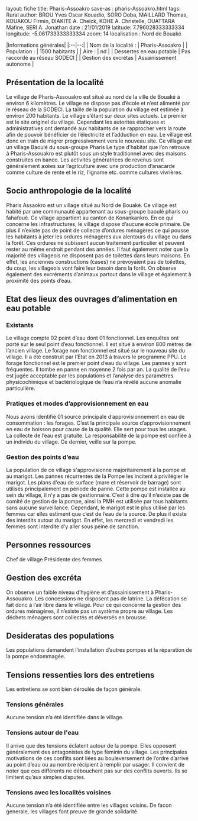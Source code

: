 layout: fiche
title: Pharis-Assoakro
save-as : pharis-Assoakro.html
tags: Rural
author: BROU Yves Oscar Kouadio, SORO Doba, MAILLARD Thomas, KOUAKOU Firmin, DIAKITE A. Cheick, KOHE A. Christelle, OUATTARA Mafine, SERI A. Jonathan
date : 21/01/2019
latitude: 7.796028333333334 
longitude: -5.061733333333334
zoom: 14
localisation : Nord de Bouaké


|Informations générales|
|:--|--:|
| Nom de la localité : | Pharis-Assoakro | 
| Population : | 1500 habitants | 
| Aire : | nd | 
| Dessertes en eau potable | Pas raccordé au réseau SODECI | 
| Gestion des excrétas | Assainissement autonome | 

## Présentation de la localité
Le village de Pharis-Assouakro est situé au nord de la ville de Bouaké à environ 6 kilomètres. Le village ne dispose pas d’école et n’est alimenté par le réseau de la SODECI. La taille de la population du village est estimée à environ 200 habitants. Le village s’étant sur deux sites actuels. Le premier est le site originel du village. Cependant les autorités étatiques et administratives ont demandé aux habitants de se rapprocher vers la route afin de pouvoir bénéficier de l’électricité et l’adduction en eau. Le village est donc en train de migrer progressivement vers le nouveau site. Ce village est un village Baoulé du sous-groupe Pharis
Le type d’habitat que l’on retrouve à Pharis-Assouakro est plutôt sous un style traditionnel avec des maisons construites en banco. Les activités génératrices de revenus sont généralement axées sur l’agriculture avec une production d’anacarde comme culture de rente et le riz, l’igname etc. comme cultures vivrières.

## Socio anthropologie de la localité 

Pharis Assaokro est un village situé au Nord de Bouaké. Ce village est habité par une communauté appartenant au sous-groupe baoulé pharis ou fahafouè. Ce village appartient au canton de Konankankro. En ce qui concerne les infrastructures, le village dispose d’aucune école primaire. De plus il n’existe pas de point de collecte d’ordures ménagères ce qui pousse les habitants à jeter les ordures ménagères aux alentours du village ou dans la forêt. Ces ordures ne subissent aucun traitement particulier et peuvent rester au même endroit pendant des années. Il faut également noter que la majorité des villageois ne disposent pas de toilettes dans leurs maisons. En effet, les anciennes constructions (cases) ne prévoyaient pas de toilettes, du coup, les villageois vont faire leur besoin dans la forêt. On observe également des excréments d’animaux partout dans le village et également à proximité des points d’eau.

## Etat des lieux des ouvrages d’alimentation en eau potable

### Existants
Le village compte 02 point d’eau dont 01 fonctionnel. Les enquêtes ont porté sur le seul point d’eau fonctionnel. Il est situé à environ 800 mètres de l’ancien village. Le forage non fonctionnel est situé sur le nouveau site du village. Il a été construit par l’Etat en 2013 à travers le programme PPU. 
Le forage fonctionnel est le premier point d’eau du village. Les pannes y sont fréquentes. Il tombe en panne en moyenne 2 fois par an. La qualité de l’eau est jugée acceptable par les populations et l’analyse des paramètres physicochimique et bactériologique de l’eau n’a révélé aucune anomalie particulière. 

### Pratiques et modes d’approvisionnement en eau
Nous avons identifié 01 source principale d’approvisionnement en eau de consommation : les forages. C’est la principale source d’approvisionnement en eau de boisson pour cause de la qualité. Elle sert pour tous les usages. La collecte de l’eau est gratuite. La responsabilité de la pompe est confiée à un individu du village. Ce dernier, veille sur la pompe.

### Gestion des points d’eau

La population de ce village s'approvisionne majoritairement à la pompe et au marigot. Les pannes récurrentes de la Pompe les incitent à privilégier le marigot. Les plans d'eau de surface (mare et réservoir de barrage) sont utilisés principalement en période de panne.   Cette pompe est installée au sein du village, il n’y a pas de gestionnaire. C’est à dire qu’il n’existe pas de comité de gestion de la pompe, ainsi la PMH est utilisée par tous habitants sans aucune surveillance. Cependant, le marigot est le plus utilisé par les femmes car elles estiment que c’est de l’eau de la source. De plus il existe des interdits autour du marigot. En effet, les mercredi et vendredi les femmes sont interdite d’y aller sous peine de sanction.

## Personnes ressources

Chef de village
Présidente des femmes

## Gestion des excréta
On observe un faible niveau d’hygiène et d’assainissement à Pharis-Assouakro. Les concessions ne disposent pas de latrine. La défécation se fait donc à l’air libre dans le village. Pour ce qui concerne la gestion des ordures ménagères, il n’existe pas un système propre au village. Les déchets ménagers sont collectés et déversés en brousse. 

## Desideratas des populations
Les populations demandent l’installation d’autres pompes et la réparation de la pompe endommagée. 

## Tensions ressenties lors des entretiens
	
Les entretiens se sont bien déroulés de façon générale.

### Tensions générales

Aucune tension n’a été identifiée dans le village. 

### Tensions autour de l'eau

Il arrive que des tensions éclatent autour de la pompe. Elles opposent généralement des antagonistes de type féminin du village. Les principales motivations de ces conflits sont liées au bouleversement de l’ordre d’arrivé au point d’eau ou au nombre récipient à remplir par usager. Il convient de noter que ces différents ne débouchent pas sur des conflits ouverts. Ils se limitent qu’aux simples disputes. 
 
### Tensions avec les localités voisines

Aucune tension n’a été identifiée entre les villages voisins. De facon generale, les villages font preuve de grande solidarité.